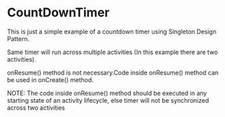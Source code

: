 # CountDownTimer

This is just a simple example of a countdown timer using Singleton Design Pattern.

Same timer will run across multiple activities (In this example there are two activities).

onResume() method is not necessary.Code inside onResume() method can be used in onCreate() method.

NOTE: The code inside onResume() method should be executed in any starting state of an activity lifecycle, 
else timer will not be synchronized across two activities
